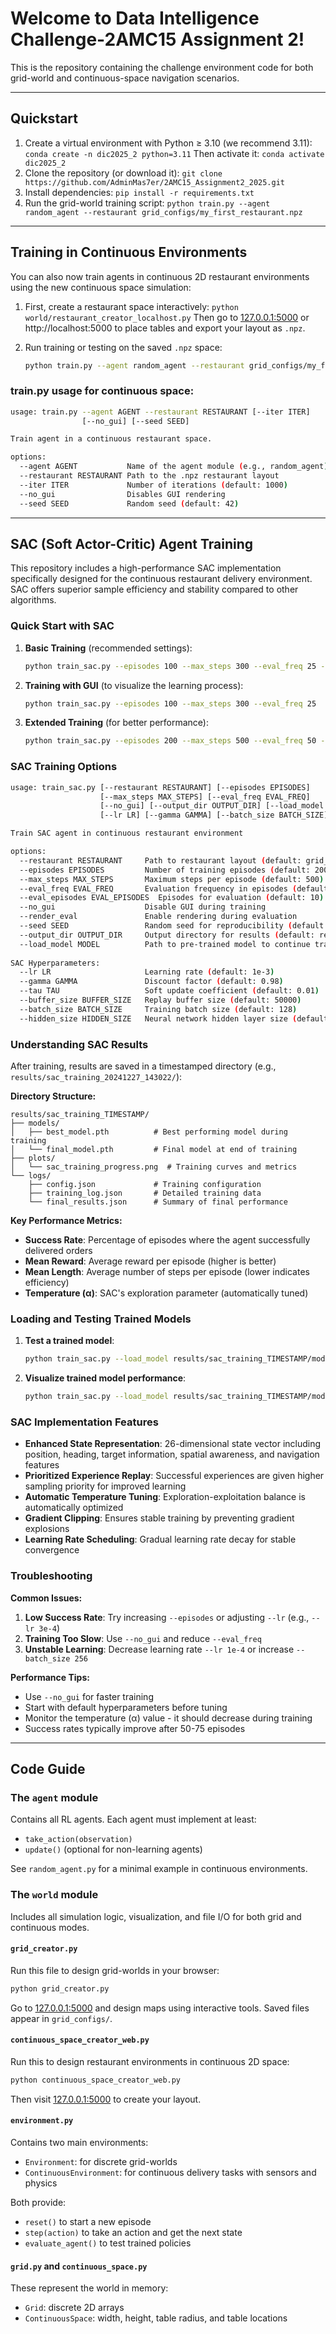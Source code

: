 # Welcome to Data Intelligence Challenge-2AMC15 Assignment 2!

This is the repository containing the challenge environment code for both grid-world and continuous-space navigation scenarios.

---

## Quickstart

1. Create a virtual environment with Python ≥ 3.10 (we recommend 3.11):
   `conda create -n dic2025_2 python=3.11`
   Then activate it:
   `conda activate dic2025_2`
2. Clone the repository (or download it):
   `git clone https://github.com/AdminMas7er/2AMC15_Assignment2_2025.git`
3. Install dependencies:
   `pip install -r requirements.txt`
4. Run the grid-world training script:
   `python train.py --agent random_agent --restaurant grid_configs/my_first_restaurant.npz`

---

## Training in Continuous Environments

You can also now train agents in continuous 2D restaurant environments using the new continuous space simulation:

1. First, create a restaurant space interactively:
   `python world/restaurant_creator_localhost.py`
   Then go to [127.0.0.1:5000](http://127.0.0.1:5000) or http://localhost:5000 to place tables and export your layout as `.npz`.

2. Run training or testing on the saved `.npz` space:

   ```bash
   python train.py --agent random_agent --restaurant grid_configs/my_first_restaurant.npz --iter 500
   ```

### train.py usage for continuous space:

```bash
usage: train.py --agent AGENT --restaurant RESTAURANT [--iter ITER]
                [--no_gui] [--seed SEED]

Train agent in a continuous restaurant space.

options:
  --agent AGENT           Name of the agent module (e.g., random_agent)
  --restaurant RESTAURANT Path to the .npz restaurant layout
  --iter ITER             Number of iterations (default: 1000)
  --no_gui                Disables GUI rendering
  --seed SEED             Random seed (default: 42)
```

---

## SAC (Soft Actor-Critic) Agent Training

This repository includes a high-performance SAC implementation specifically designed for the continuous restaurant delivery environment. SAC offers superior sample efficiency and stability compared to other algorithms.

### Quick Start with SAC

1. **Basic Training** (recommended settings):
   ```bash
   python train_sac.py --episodes 100 --max_steps 300 --eval_freq 25 --no_gui
   ```

2. **Training with GUI** (to visualize the learning process):
   ```bash
   python train_sac.py --episodes 100 --max_steps 300 --eval_freq 25
   ```

3. **Extended Training** (for better performance):
   ```bash
   python train_sac.py --episodes 200 --max_steps 500 --eval_freq 50 --no_gui
   ```

### SAC Training Options

```bash
usage: train_sac.py [--restaurant RESTAURANT] [--episodes EPISODES] 
                    [--max_steps MAX_STEPS] [--eval_freq EVAL_FREQ]
                    [--no_gui] [--output_dir OUTPUT_DIR] [--load_model MODEL]
                    [--lr LR] [--gamma GAMMA] [--batch_size BATCH_SIZE]

Train SAC agent in continuous restaurant environment

options:
  --restaurant RESTAURANT     Path to restaurant layout (default: grid_configs/my_first_restaurant.npz)
  --episodes EPISODES         Number of training episodes (default: 2000)
  --max_steps MAX_STEPS       Maximum steps per episode (default: 500)
  --eval_freq EVAL_FREQ       Evaluation frequency in episodes (default: 100)
  --eval_episodes EVAL_EPISODES  Episodes for evaluation (default: 10)
  --no_gui                    Disable GUI during training
  --render_eval               Enable rendering during evaluation
  --seed SEED                 Random seed for reproducibility (default: 42)
  --output_dir OUTPUT_DIR     Output directory for results (default: results)
  --load_model MODEL          Path to pre-trained model to continue training
  
SAC Hyperparameters:
  --lr LR                     Learning rate (default: 1e-3)
  --gamma GAMMA               Discount factor (default: 0.98)
  --tau TAU                   Soft update coefficient (default: 0.01)
  --buffer_size BUFFER_SIZE   Replay buffer size (default: 50000)
  --batch_size BATCH_SIZE     Training batch size (default: 128)
  --hidden_size HIDDEN_SIZE   Neural network hidden layer size (default: 512)
```

### Understanding SAC Results

After training, results are saved in a timestamped directory (e.g., `results/sac_training_20241227_143022/`):

**Directory Structure:**
```
results/sac_training_TIMESTAMP/
├── models/
│   ├── best_model.pth          # Best performing model during training
│   └── final_model.pth         # Final model at end of training
├── plots/
│   └── sac_training_progress.png  # Training curves and metrics
└── logs/
    ├── config.json             # Training configuration
    ├── training_log.json       # Detailed training data
    └── final_results.json      # Summary of final performance
```

**Key Performance Metrics:**
- **Success Rate**: Percentage of episodes where the agent successfully delivered orders
- **Mean Reward**: Average reward per episode (higher is better)
- **Mean Length**: Average number of steps per episode (lower indicates efficiency)
- **Temperature (α)**: SAC's exploration parameter (automatically tuned)

### Loading and Testing Trained Models

1. **Test a trained model**:
   ```bash
   python train_sac.py --load_model results/sac_training_TIMESTAMP/models/best_model.pth --episodes 50 --no_gui
   ```

2. **Visualize trained model performance**:
   ```bash
   python train_sac.py --load_model results/sac_training_TIMESTAMP/models/best_model.pth --episodes 10 --render_eval
   ```

### SAC Implementation Features

- **Enhanced State Representation**: 26-dimensional state vector including position, heading, target information, spatial awareness, and navigation features
- **Prioritized Experience Replay**: Successful experiences are given higher sampling priority for improved learning
- **Automatic Temperature Tuning**: Exploration-exploitation balance is automatically optimized
- **Gradient Clipping**: Ensures stable training by preventing gradient explosions
- **Learning Rate Scheduling**: Gradual learning rate decay for stable convergence

### Troubleshooting

**Common Issues:**

1. **Low Success Rate**: Try increasing `--episodes` or adjusting `--lr` (e.g., `--lr 3e-4`)
2. **Training Too Slow**: Use `--no_gui` and reduce `--eval_freq`
3. **Unstable Learning**: Decrease learning rate `--lr 1e-4` or increase `--batch_size 256`

**Performance Tips:**
- Use `--no_gui` for faster training
- Start with default hyperparameters before tuning
- Monitor the temperature (α) value - it should decrease during training
- Success rates typically improve after 50-75 episodes

---

## Code Guide

### The `agent` module

Contains all RL agents. Each agent must implement at least:

* `take_action(observation)`
* `update()` (optional for non-learning agents)

See `random_agent.py` for a minimal example in continuous environments.

### The `world` module

Includes all simulation logic, visualization, and file I/O for both grid and continuous modes.

#### `grid_creator.py`

Run this file to design grid-worlds in your browser:

```bash
python grid_creator.py
```

Go to [127.0.0.1:5000](http://127.0.0.1:5000) and design maps using interactive tools. Saved files appear in `grid_configs/`.

#### `continuous_space_creator_web.py`

Run this to design restaurant environments in continuous 2D space:

```bash
python continuous_space_creator_web.py
```

Then visit [127.0.0.1:5000](http://127.0.0.1:5000) to create your layout.

#### `environment.py`

Contains two main environments:

* `Environment`: for discrete grid-worlds
* `ContinuousEnvironment`: for continuous delivery tasks with sensors and physics

Both provide:

* `reset()` to start a new episode
* `step(action)` to take an action and get the next state
* `evaluate_agent()` to test trained policies

#### `grid.py` and `continuous_space.py`

These represent the world in memory:

* `Grid`: discrete 2D arrays
* `ContinuousSpace`: width, height, table radius, and table locations

<!-- #### `gui.py`

Handles visualizations via PyGame. Works for both environments. GUI can be turned off with `--no_gui` during training for speed. -->